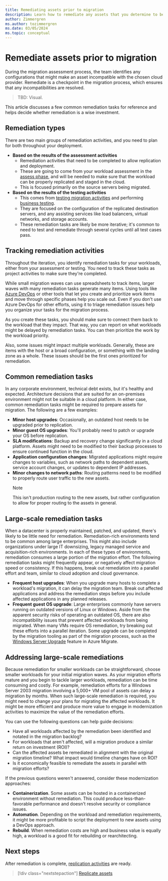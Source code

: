 ```yaml
---
title: Remediating assets prior to migration
description: Learn how to remediate any assets that you determine to be incompatible with your chosen cloud provider before migration begins.
author: Zimmergren
ms.author: tozimmergren
ms.date: 03/05/2024
ms.topic: conceptual
---
```


# Remediate assets prior to migration

During the migration assessment process, the team identifies any configurations that might make an asset incompatible with the chosen cloud provider. Remediate is a checkpoint in the migration process, which ensures that any incompatibilities are resolved.

> TBD: Visual.

This article discusses a few common remediation tasks for reference and helps decide whether remediation is a wise investment.

## Remediation types

There are two main groups of remediation activities, and you need to plan for both throughout your deployment.

- **Based on the results of the assessment activities**
  - Remediation activities that need to be completed to allow replication and deployment.
  - These are going to come from your workload assessment in the [assess phase](../assess/index.md), and will be needed to make sure that the workload can be properly replicated and staged in the cloud.
  - This is focused primarily on the source servers being migrated.
- **Based on the results of the testing activities**
  - This comes from [testing migration activities](../deploy/migration-testing.md) and performing [business testing](../release/business-test.md).
  - They are focused on the configuration of the replicated destination servers, and any assisting services like load balancers, virtual networks, and storage accounts.
  - These remediation tasks are likely be more iterative; it's common to need to test and remediate through several cycles until all test cases pass.

## Tracking remediation activities

Throughout the iteration, you identify remediation tasks for your workloads, either from your assessment or testing. You need to track these tasks as project activities to make sure they're completed.

While small migration waves can use spreadsheets to track items, larger waves with many remediation tasks generate many items. Using tools like [Azure DevOps](/azure/devops/boards/backlogs/manage-bugs?view=azure-devops) or other tools that let you create and prioritize work items and move through specific phases help you scale out. Even if you don't use Azure DevOps for other efforts, using it to triage remediation issues help you organize your tasks for the migration process.

As you create these tasks, you should make sure to connect them back to the workload that they impact. That way, you can report on what workloads might be delayed by remediation tasks. You can then prioritize the work by the workload priority.

Also, some issues might impact multiple workloads. Generally, these are items with the host or a broad configuration, or something with the landing zone as a whole. These issues should be the first ones prioritized for remediation.

## Common remediation tasks

In any corporate environment, technical debt exists, but it's healthy and expected. Architecture decisions that are suited for an on-premises environment might not be suitable in a cloud platform. In either case, common remediation tasks might be required to prepare assets for migration. The following are a few examples:

- **Minor host upgrades**: Occasionally, an outdated host needs to be upgraded prior to replication.
- **Minor guest OS upgrades**: You'll probably need to patch or upgrade your OS before replication.
- **SLA modifications**: Backup and recovery change significantly in a cloud platform. Assets might need to be modified to their backup processes to ensure continued function in the cloud.
- **Application configuration changes**: Migrated applications might require changes to variables, such as network paths to dependent assets, service account changes, or updates to dependent IP addresses.
- **Minor changes to network paths**: Routing patterns need to be modified to properly route user traffic to the new assets.
  > [!NOTE]
  > This isn't production routing to the new assets, but rather configuration to allow for proper routing to the assets in general.

## Large-scale remediation tasks

When a datacenter is properly maintained, patched, and updated, there's likely to be little need for remediation. Remediation-rich environments tend to be common among large enterprises. This might also include organizations under large IT downsizing, legacy managed service and acquisition-rich environments. In each of these types of environments, remediation consumes a large portion of the migration effort. The following remediation tasks might frequently appear, or negatively affect migration speed or consistency. If this happens, break out remediation into a parallel effort and team, similar to cloud adoption and cloud governance.

- **Frequent host upgrades**: When you upgrade many hosts to complete a workload's migration, it can delay the migration team. Break out affected applications and address the remediation steps before you include affected applications in any planned releases.
- **Frequent guest OS upgrade**: Large enterprises commonly have servers running on outdated versions of Linux or Windows. Aside from the apparent security risks of operating an outdated OS, there are also incompatibility issues that prevent affected workloads from being migrated. When many VMs require OS remediation, try breaking out these efforts into a parallel iteration.    Some upgrade can be completed by the migration tooling as part of the migration process, such as the [Windows Server Upgrade](/azure/migrate/how-to-upgrade-windows) feature in Azure Migrate.

## Addressing large-scale remediations

Because remediation for smaller workloads can be straightforward, choose smaller workloads for your initial migration waves. As your migration efforts mature and you begin to tackle larger workloads, remediation can be time consuming and costly. For example, remediation efforts for a Windows Server 2003 migration involving a 5,000+ VM pool of assets can delay a migration by months. When such large-scale remediation is required, you might need to change your plans for migrating the affected workloads.  It might be more efficient and produce more value to engage in modernization activities to maximize the value of the remediation efforts.

You can use the following questions can help guide decisions:

- Have all workloads affected by the remediation been identified and notated in the migration backlog?
- For workloads that aren't affected, will a migration produce a similar return on investment (ROI)?
- Can the affected assets be remediated in alignment with the original migration timeline? What impact would timeline changes have on ROI?
- Is it economically feasible to remediate the assets in parallel with migration efforts?

If the previous questions weren't answered, consider these modernization approaches:

- **Containerization**. Some assets can be hosted in a containerized environment without remediation. This could produce less-than-favorable performance and doesn't resolve security or compliance issues.
- **Automation**. Depending on the workload and remediation requirements, it might be more profitable to script the deployment to new assets using a DevOps approach.
- **Rebuild**. When remediation costs are high and business value is equally high, a workload is a good fit for rebuilding or rearchitecting.

## Next steps

After remediation is complete, [replication activities](./replicate.md) are ready.

> [!div class="nextstepaction"]
> [Replicate assets](./replicate.md)
